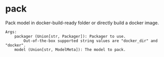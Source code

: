 # pack
Pack model in docker-build-ready folder or directly build a docker image.

    Args:
        packager (Union[str, Packager]): Packager to use.
            Out-of-the-box supported string values are "docker_dir" and "docker".
        model (Union[str, ModelMeta]): The model to pack.
    